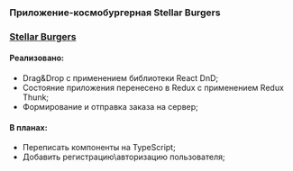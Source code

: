 ### Приложение-космобургерная Stellar Burgers

### [Stellar Burgers](https://react-burger-xi.vercel.app/)

#### Реализовано:
- Drag&Drop с применением библиотеки React DnD;
- Состояние приложения перенесено в Redux с применением Redux Thunk;
- Формирование и отправка заказа на сервер;

#### В планах:
- Переписать компоненты на TypeScript;
- Добавить регистрацию\авторизацию пользователя;
